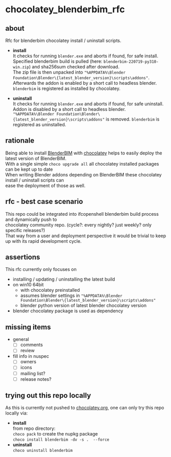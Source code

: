 # chocolatey_blenderbim_rfc

## about
Rfc for blenderbim chocolatey install / uninstall scripts.

* **install** <br>
  It checks for running `blender.exe` and aborts if found, for safe install. <br>
  Specified blenderbim build is pulled (here: `blenderbim-220719-py310-win.zip`) and sha256sum checked after download.   
  The zip file is then unpacked into `"%APPDATA%\Blender Foundation\Blender\{latest_blender_version}\scripts\addons"`.
  Afterwards the addon is enabled by a short call to headless blender.
  `blenderbim` is registered as installed by chocolatey.

* **uninstall** <br>
  It checks for running `blender.exe` and aborts if found, for safe uninstall.
  Addon is disabled by a short call to headless blender.
  `"%APPDATA%\Blender Foundation\Blender\{latest_blender_version}\scripts\addons"` is removed.
  `blenderbim` is registered as uninstalled.

## rationale
Being able to install [BlenderBIM](https://blenderbim.org) with [chocolatey](https://chocolatey.org)  helps to easily deploy the latest version of BlenderBIM. <br>
With a single simple `choco upgrade all` all chocolatey installed packages can be kept up to date <br>
When writing Blender addons depending on BlenderBIM these chocolatey install / uninstall scripts can <br>
ease the deployment of those as well.

## rfc - best case scenario
This repo could be integrated into ifcopenshell blenderbim build process and dynamically push to <br>
chocolatey community repo. (cycle?: every nightly? just weekly? only specific releases?) <br>
That way from a user and deployment perspective it would be trivial to keep up with its rapid development cycle.

## assertions
This rfc currently only focuses on
* installing / updating / uninstalling the latest build
* on win10 64bit
  * with chocolatey preinstalled
  * assumes blender settings in `"%APPDATA%\Blender Foundation\Blender\{latest_blender_version}\scripts\addons"`
  * blender python version of latest blender chocolatey version
* blender chocolatey package is used as dependency

## missing items
* general
  * [ ] comments
  * [ ] review
* fill info in nuspec
  * [ ] owners
  * [ ] icons
  * [ ] mailing list?
  * [ ] release notes?

## trying out this repo locally
As this is currently not pushed to [chocolatey.org](https://chocolatey.org), one can only try this repo locally via: 

* **install** <br>
  from repo directory: <br>
  `choco pack` to create the nupkg package <br>
  `choco install blenderbim -dv -s .  --force`
* **uninstall** <br>
  `choco uninstall blenderbim`

